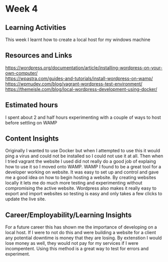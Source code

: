 # Week 4
## Learning Activities
This week I learnt how to create a local host for my windows machine

## Resources and Links
https://wordpress.org/documentation/article/installing-wordpress-on-your-own-computer/  
https://wpastra.com/guides-and-tutorials/install-wordpress-on-wamp/  
https://wpmudev.com/blog/vagrant-wordpress-test-environment/  
https://themeisle.com/blog/local-wordpress-development-using-docker/  

## Estimated hours
I spent about 2 and half hours experimenting with a couple of ways to host before settling on WAMP

## Content Insights
Originally I wanted to use Docker but when I attempted to use this it would ping a virus and could not be installed so I could not use it at all. Then when I tried vagrant the website I used did not really do a good job of explaing how to use it so I moved onto WAMP. WAMP I found to be a great tool for a developer working on website. It was easy to set up and control and gave me a good idea on how to begin hosting a website. By creating websites locally it lets me do much more testing and experimenting without compromising the active website. Wordpress also makes it really easy to export and import websites so testing is easy and only takes a few clicks to update the live site.

## Career/Employability/Learning Insights
For a future career this has shown me the importance of developing on a local host. If I were to not do this and were building a website for a client any potential downtime is money that they are losing. By extenstion I would lose money as well, they would not pay for my services if I were incompentent. Using this method is a great way to test for errors and experiment.